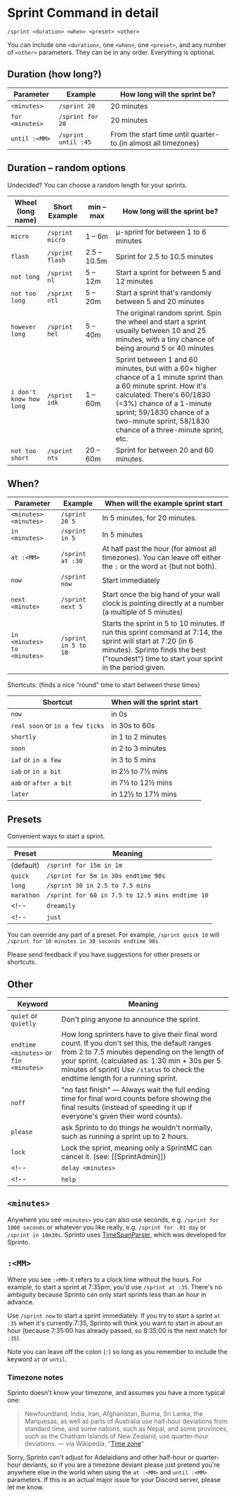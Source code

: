 # Sprint Command in detail

`/sprint <duration> <when> <preset> <other>`

You can include one `<duration>`, one `<when>`, one `<preset>`, and any number of `<other>` parameters. They can be in any order. Everything is optional.

## Duration (how long?)

| Parameter | Example | How long will the sprint be? |
| --- | --- |--- |
| `<minutes>` | `/sprint 20` | 20 minutes |
| `for <minutes>` | `/sprint for 20` | 20 minutes |
| `until :<MM>` | `/sprint until :45` | From the start time until quarter-to (in almost all timezones) |

## Duration – random options

Undecided? You can choose a random length for your sprints.

| Wheel (long name) | Short Example | min – max | How long will the sprint be? |
| --- | --- | --- | --- |
| `micro` | `/sprint micro` | 1 – 6m |  μ-sprint for between 1 to 6 minutes |
| `flash` | `/sprint flash` | 2.5 – 10.5m |  Sprint for 2.5 to 10.5 minutes | 
| `not long` | `/sprint nl` | 5 – 12m |  Start a sprint for between 5 and 12 minutes |
| `not too long` | `/sprint ntl` | 5 – 20m |  Start a sprint that's randomly between 5 and 20 minutes |
| `however long` | `/sprint hel` | 5 – 40m | The original random sprint. Spin the wheel and start a sprint usually between 10 and 25 minutes, with a tiny chance of being around 5 or 40 minutes |
| `i don't know how long` | `/sprint idk` | 1 – 60m |  Sprint between 1 and 60 minutes, but with a 60× higher chance of a 1 minute sprint than a 60 minute sprint. How it's calculated: There's 60/1830 (=3%) chance of a 1-minute sprint; 59/1830 chance of a two-minute sprint, 58/1830 chance of a three-minute sprint, etc. |
| `not too short` | `/sprint nts` | 20 – 60m |  Sprint for between 20 and 60 minutes. |

## When?

| Parameter | Example | When will the example sprint start |
| --- | --- | --- |
| `<minutes> <minutes>` | `/sprint 20 5` | In 5 minutes, for 20 minutes. |
| `in <minutes>` | `/sprint in 5` | In 5 minutes |
| `at :<MM>` | `/sprint at :30` |  At half past the hour (for almost all timezones). You can leave off either the `:` or the word `at` (but not both). |
| `now` | `/sprint now` | Start immediately |
| `next <minute>` | `/sprint next 5` | Start once the big hand of your wall clock is pointing directly at a number (a multiple of 5 minutes) |
| `in <minutes> to <minutes>` | `/sprint in 5 to 10` | Starts the sprint in 5 to 10 minutes. If run this sprint command at 7:14, the sprint will start at 7:20 (in 6 minutes). Sprinto finds the best ("roundest") time to start your sprint in the period given. |
<!--TODO: next <minutes> grace <minutes> -->

Shortcuts: (finds a nice "round" time to start between these times)

| Shortcut | When will the sprint start |
| --- | --- |
| `now` | in 0s |
| `real soon` or `in a few ticks` | in 30s to 60s |
| `shortly` | in 1 to 2 minutes | 
| `soon` | in 2 to 3 minutes | 
| `iaf` or `in a few` | in 3 to 5 mins |
| `iab` or `in a bit` | in 2½ to 7½ mins |
| `aab` or `after a bit` | in 7½ to 12½ mins |
| `later` | in 12½ to 17½ mins |

## Presets

Convenient ways to start a sprint. 

| Preset | Meaning |
| --- | --- |
| (default) | `/sprint for 15m in 1m` |
| `quick` | `/sprint for 5m in 30s endtime 90s` |
| `long` | `/sprint 30 in 2.5 to 7.5 mins` |
| `marathon` | `/sprint for 60 in 7.5 to 12.5 mins endtime 10`|
<!-- | `dreamily` | `/sprint for 10 in a bit` (in 3 to 8 mins) | -->
<!-- | `just` | `/sprint now` | -->

You can override any part of a preset. For example, `/sprint quick 10` will `/sprint for 10 minutes in 30 seconds endtime 90s`

Please send feedback if you have suggestions for other presets or shortcuts.

## Other
| Keyword | Meaning |
| --- | --- |
| `quiet` or `quietly` | Don't ping anyone to announce the sprint. |
| `endtime <minutes>` or `fin <minutes>` | How long sprinters have to give their final word count. If you don't set this, the default ranges from 2 to 7.5 minutes depending on the length of your sprint. (calculated as: 1:30 min + 30s per 5 minutes of sprint) Use `/status` to check the endtime length for a running sprint. |
| `noff` | "no fast finish" — Always wait the full ending time for final word counts before showing the final results (instead of speeding it up if everyone's given their word counts). |
| `please` | ask Sprinto to do things he wouldn't normally, such as running a sprint up to 2 hours. |
| `lock` | Lock the sprint, meaning only a SprintMC can cancel it. (see: [[SprintAdmin]]) |
<!-- | `delay <minutes>` | (removed) Delay the opening of the sprint by this many minutes. I've effectively removed this feature as it didn't seem useful. I can enable it on your server if you really want but you'll have to let me know why you want it). If your start time is too far into the future, part of the time will be converted into a delay. | -->
<!-- | `help` | Gives you a link to this wiki page | -->

## `<minutes>`

Anywhere you see `<minutes>` you can also use seconds, e.g. `/sprint for 1000 seconds` or whatever you like really, e.g. `/sprint for .01 day` or `/sprint in 10m30s`. Sprinto uses [TimeSpanParser](https://github.com/quole/TimeSpanParser), which was developed for Sprinto.

## `:<MM>`

Where you see `:<MM>` it refers to a clock time without the hours. For example, to start a sprint at 7:35pm, you'd use `/sprint at :35`. There's no ambiguity because Sprinto can only start sprints less than an hour in advance. 

Use `/sprint now` to start a sprint immediately. If you try to start a sprint `at :35` when it's currently 7:35, Sprinto will think you want to start in about an hour (because 7:35:00 has already passed, so 8:35:00 is the next match for `:35`).

Note you can leave off the colon (`:`) so long as you remember to include the keyword `at` or `until`.

### Timezone notes

Sprinto doesn't know your timezone, and assumes you have a more typical one:

> Newfoundland, India, Iran, Afghanistan, Burma, Sri Lanka, the Marquesas, as well as parts of Australia use half-hour deviations from standard time, and some nations, such as Nepal, and some provinces, such as the Chatham Islands of New Zealand, use quarter-hour deviations. 
> — via Wikipedia, "[Time zone](https://en.wikipedia.org/wiki/Time_zone)"

Sorry, Sprinto can't adjust for Adelaidians and other half-hour or quarter-hour deviants, so if you are a timezone deviant please just pretend you're anywhere else in the world when using the `at :<MM>` and `until :<MM>` parameters. If this is an actual major issue for your Discord server, please let me know.
